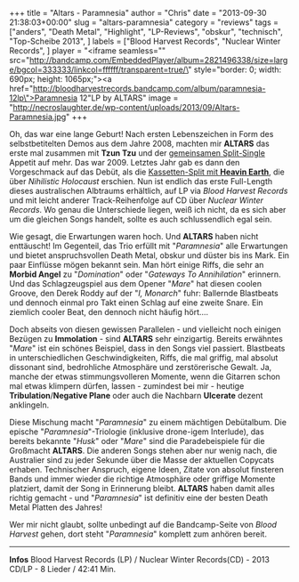 +++
title = "Altars - Paramnesia"
author = "Chris"
date = "2013-09-30 21:38:03+00:00"
slug = "altars-paramnesia"
category = "reviews"
tags = ["anders", "Death Metal", "Highlight", "LP-Reviews", "obskur", "technisch", "Top-Scheibe 2013", ]
labels = ["Blood Harvest Records", "Nuclear Winter Records", ]
player = "<iframe seamless=\"\" src=\"http://bandcamp.com/EmbeddedPlayer/album=2821496338/size=large/bgcol=333333/linkcol=ffffff/transparent=true/\" style=\"border: 0; width: 690px; height: 1065px;\"><a href=\"http://bloodharvestrecords.bandcamp.com/album/paramnesia-12lp\">Paramnesia 12\"LP by ALTARS</a></iframe>"
image = "http://necroslaughter.de/wp-content/uploads/2013/09/Altars-Paramnesia.jpg"
+++


Oh, das war eine lange Geburt! Nach  ersten Lebenszeichen in Form des selbstbetitelten Demos aus dem Jahre 2008, machten mir **ALTARS** das erste mal zusammen mit **Tzun Tzu** und der <a href="http://necroslaughter.de/2010/06/tzun-tzu-altars-nephenthe-sepulcher-ko-muso/" title="Tzun Tzu / Altars – Nephenthe… Sepulcher / Ko’ muso">gemeinsamen Split-Single</a> Appetit auf mehr. Das war 2009. Letztes Jahr gab es dann den Vorgeschmack auf das Debüt, als die <a href="http://necroslaughter.de/2012/12/altars-heaving-earth-engulfed-split-tape/" title="Altars / Heaving Earth – Engulfed (Split-Tape)">Kassetten-Split mit **Heavin Earth**</a>, die über _Nihilistic Holocaust_ erschien. Nun ist endlich das erste Full-Length dieses australischen Albtraums erhältlich, auf LP via _Blood Harvest Records_ und mit leicht anderer Track-Reihenfolge auf CD über _Nuclear Winter Records_. Wo genau die Unterschiede liegen, weiß ich nicht, da es sich aber um die gleichen Songs handelt, sollte es auch schlussendlich egal sein.

Wie gesagt, die Erwartungen waren hoch. Und **ALTARS** haben nicht enttäuscht! Im Gegenteil, das Trio erfüllt mit "_Paramnesia_" alle Erwartungen und bietet anspruchsvollen Death Metal, obskur und düster bis ins Mark. Ein paar Einflüsse mögen bekannt sein. Man hört einige Riffs, die sehr an **Morbid Angel** zu "_Domination_" oder "_Gateways To Annihilation_" erinnern. Und das Schlagzeugspiel aus dem Opener "_Mare_" hat diesen coolen Groove, den Derek Roddy auf der "_I, Monarch_" fuhr: Ballernde Blastbeats und dennoch einmal pro Takt einen Schlag auf eine zweite Snare. Ein ziemlich cooler Beat, den dennoch nicht häufig hört....

Doch abseits von diesen gewissen Parallelen - und vielleicht noch einigen Bezügen zu **Immolation** - sind **ALTARS** sehr einzigartig. Bereits erwähntes "_Mare_" ist ein schönes Beispiel, dass in den Songs viel passiert. Blastbeats in unterschiedlichen Geschwindigkeiten, Riffs, die mal griffig, mal absolut dissonant sind, bedrohliche Atmosphäre und zerstörerische Gewalt. Ja, manche der etwas stimmungsvolleren Momente, wenn die Gitarren schon mal etwas klimpern dürfen, lassen - zumindest bei mir - heutige **Tribulation**/**Negative Plane** oder auch die Nachbarn **Ulcerate** dezent anklingeln.

Diese Mischung macht "_Paramnesia_" zu einem mächtigen Debütalbum. Die epische "_Paramnesia_"-Triologie (inklusive drone-igem Interlude), das bereits bekannte "_Husk_" oder "_Mare_" sind die Paradebeispiele für die Großmacht **ALTARS**. Die anderen Songs stehen aber nur wenig nach, die Australier sind zu jeder Sekunde über die Masse der aktuellen Copycats erhaben. Technischer Anspruch, eigene Ideen, Zitate von absolut finsteren Bands und immer wieder die richtige Atmosphäre oder griffige Momente platziert, damit der Song in Erinnerung bleibt. **ALTARS** haben damit alles richtig gemacht - und "_Paramnesia_" ist definitiv eine der besten Death Metal Platten des Jahres!

Wer mir nicht glaubt, sollte unbedingt auf die Bandcamp-Seite von _Blood Harvest_ gehen, dort steht "_Paramnesia_" komplett zum anhören bereit.





---
**Infos**
Blood Harvest Records (LP) / Nuclear Winter Records(CD) - 2013
CD/LP - 8 Lieder / 42:41 Min.
